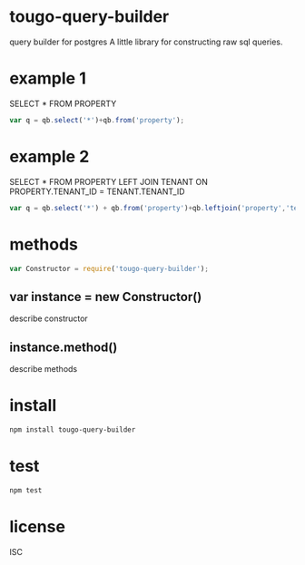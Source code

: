 # tougo-query-builder
query builder for postgres
A little library for constructing raw sql queries.

# example 1
SELECT * FROM PROPERTY
```javascript
var q = qb.select('*')+qb.from('property');
```

# example 2
SELECT * FROM PROPERTY LEFT JOIN TENANT ON PROPERTY.TENANT_ID = TENANT.TENANT_ID
```javascript
var q = qb.select('*') + qb.from('property')+qb.leftjoin('property','tenant', 'tenant_id');
```

# methods
```javascript
var Constructor = require('tougo-query-builder');
```

## var instance = new Constructor()
describe constructor

## instance.method()
describe methods

# install
```bash
npm install tougo-query-builder
```

# test
```bash
npm test
```

# license
ISC



